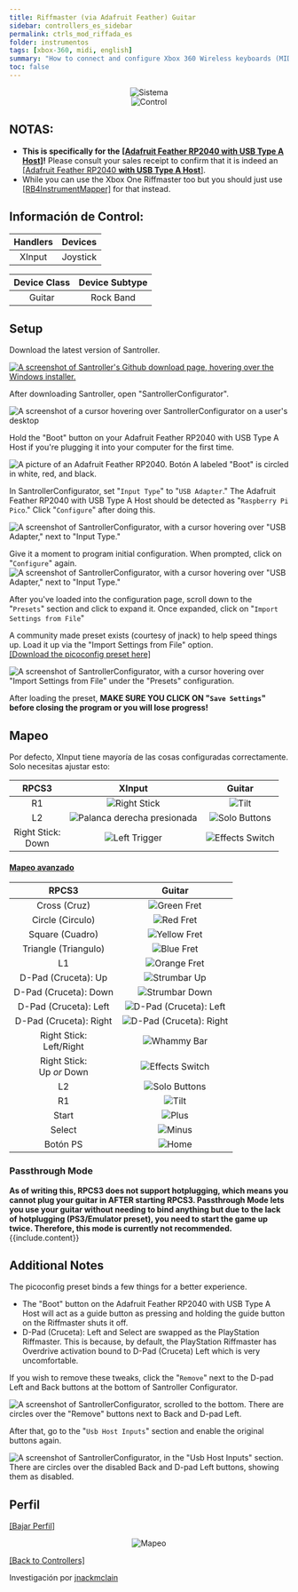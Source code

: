 ```yaml
---
title: Riffmaster (via Adafruit Feather) Guitar
sidebar: controllers_es_sidebar
permalink: ctrls_mod_riffada_es
folder: instrumentos
tags: [xbox-360, midi, english]
summary: "How to connect and configure Xbox 360 Wireless keyboards (MIDI) on RPCS3."
toc: false
---
```


<div align="center"> <img src="https://carlmylo.github.io/docu-rpcs3/images/instruments/plat/santroller.png" alt="Sistema" title="Sistema"></div>

<div align="center"> <img src="https://carlmylo.github.io/docu-rpcs3/images/instruments/cont/riffmastercontroller.png" alt="Control" title="Control"></div>

## NOTAS:

* **This is specifically for the** [**[Adafruit Feather RP2040 with USB Type A Host]**](https://www.adafruit.com/product/5723)**!** Please consult your sales receipt to confirm that it is indeed an [[Adafruit Feather RP2040 **with USB Type A Host**]](https://www.adafruit.com/product/5723).
* While you can use the Xbox One Riffmaster too but you should just use [[RB4InstrumentMapper]](https://rb3pc.milohax.org/instruments/xbox/rb4gtrs) for that instead.

## Información de Control:

| Handlers | Devices |
|:------------------:|:---------------------:|
| XInput | Joystick |

| Device Class | Device Subtype |
|:------------------:|:---------------------:|
| Guitar | Rock Band |

## Setup

Download the latest version of Santroller.

[![A screenshot of Santroller's Github download page, hovering over the Windows installer.](https://carlmylo.github.io/docu-rpcs3/images/instruments/xtra/feather/dlsan.png)](https://github.com/Santroller/Santroller/releases "SantrollerConfigurator")

After downloading Santroller, open "SantrollerConfigurator".

![A screenshot of a cursor hovering over SantrollerConfigurator on a user's desktop](https://carlmylo.github.io/docu-rpcs3/images/instruments/xtra/feather/opensan.png "SantrollerConfigurator")

Hold the "Boot" button on your Adafruit Feather RP2040 with USB Type A Host if you're plugging it into your computer for the first time.

![A picture of an Adafruit Feather RP2040. Botón A labeled "Boot" is circled in white, red, and black.](https://carlmylo.github.io/docu-rpcs3/images/instruments/xtra/feather/bootada.jpg "Adafruit Feather RP2040 with USB Type A Host")

In SantrollerConfigurator, set "`Input Type`" to "`USB Adapter`." The Adafruit Feather RP2040 with USB Type A Host should be detected as "`Raspberry Pi Pico`." Click "`Configure`" after doing this.

![A screenshot of SantrollerConfigurator, with a cursor hovering over "USB Adapter," next to "Input Type."](https://carlmylo.github.io/docu-rpcs3/images/instruments/xtra/feather/sanusb.png "SantrollerConfigurator")

Give it a moment to program initial configuration. When prompted, click on "`Configure`" again.
![A screenshot of SantrollerConfigurator, with a cursor hovering over "USB Adapter," next to "Input Type."](https://carlmylo.github.io/docu-rpcs3/images/instruments/xtra/feather/sanconf.png "SantrollerConfigurator")

After you've loaded into the configuration page, scroll down to the "`Presets`" section and click to expand it. Once expanded, click on "`Import Settings from File`"

A community made preset exists (courtesy of jnack) to help speed things up. Load it up via the "Import Settings from File" option.  
[[Download the picoconfig preset here]](https://github.com/carlmylo/docu-rpcs3/raw/gh-pages/instrument-repo/RiffmasterFeather.picoconfig)

![A screenshot of SantrollerConfigurator, with a cursor hovering over "Import Settings from File" under the "Presets" configuration.](https://carlmylo.github.io/docu-rpcs3/images/instruments/xtra/feather/sanpreload.png "Presets")

After loading the preset, **MAKE SURE YOU CLICK ON "`Save Settings`" before closing the program or you will lose progress!**

## Mapeo

Por defecto, XInput tiene mayoría de las cosas configuradas correctamente. Solo necesitas ajustar esto:

| **RPCS3** | **XInput** | **Guitar** |
|:--------:|:-----------:|:-----------:|
| R1 | ![Right Stick](https://carlmylo.github.io/docu-rpcs3/images/btns/ctrls/360/rs.png "Right Stick") | ![Tilt](https://carlmylo.github.io/docu-rpcs3/images/btns/gtrs/ts.png "Tilt") | 
| L2 | ![Palanca derecha presionada](https://carlmylo.github.io/docu-rpcs3/images/btns/ctrls/360/rsc.png "Palanca derecha presionada") | ![Solo Buttons](https://carlmylo.github.io/docu-rpcs3/images/btns/gtrs/solo.png "Solo Buttons") | 
| Right Stick: <br> Down | ![Left Trigger](https://carlmylo.github.io/docu-rpcs3/images/btns/ctrls/360/lt.png "Left Trigger") | ![Effects Switch](https://carlmylo.github.io/docu-rpcs3/images/btns/gtrs/fx.png "Effects Switch") |

<div class="panel-group" id="accordion">
                    <div class="panel panel-default">
                        <div class="panel-heading">
                            <h4 class="panel-title">
                                <a class="noCrossRef accordion-toggle" data-toggle="collapse" data-parent="#accordion" href="#mapeo-avanzado">Mapeo avanzado</a>
                            </h4>
                        </div>
                        <div id="advanced-mapping" class="panel-collapse collapse noCrossRef">
                            <div class="panel-body">

<table>
<thead>
<tr>
<th align="center"><strong>RPCS3</strong></th>
<th align="center"><strong>Guitar</strong></th>
</tr>
</thead>
<tbody>
<tr>
<td align="center">Cross (Cruz)</td>
<td align="center"><img src="https://carlmylo.github.io/docu-rpcs3/images/btns/gtrs/gf.png" alt="Green Fret" title="Green Fret"></td>
</tr>
<tr>
<td align="center">Circle (Circulo)</td>
<td align="center"><img src="https://carlmylo.github.io/docu-rpcs3/images/btns/gtrs/rf.png" alt="Red Fret" title="Red Fret"></td>
</tr>
<tr>
<td align="center">Square (Cuadro)</td>
<td align="center"><img src="https://carlmylo.github.io/docu-rpcs3/images/btns/gtrs/yf.png" alt="Yellow Fret" title="Yellow Fret"></td>
</tr>
<tr>
<td align="center">Triangle (Triangulo)</td>
<td align="center"><img src="https://carlmylo.github.io/docu-rpcs3/images/btns/gtrs/bf.png" alt="Blue Fret" title="Blue Fret"></td>
</tr>
<tr>
<td align="center">L1</td>
<td align="center"><img src="https://carlmylo.github.io/docu-rpcs3/images/btns/gtrs/of.png" alt="Orange Fret" title="Orange Fret"></td>
</tr>
<tr>
<td align="center">D-Pad (Cruceta): Up</td>
<td align="center"><img src="https://carlmylo.github.io/docu-rpcs3/images/btns/gtrs/sbu.png" alt="Strumbar Up" title="Strumbar Up"></td>
</tr>
<tr>
<td align="center">D-Pad (Cruceta): Down</td>
<td align="center"><img src="https://carlmylo.github.io/docu-rpcs3/images/btns/gtrs/sbd.png" alt="Strumbar Down" title="Strumbar Down"></td>
</tr>
<tr>
<td align="center">D-Pad (Cruceta): Left</td>
<td align="center"><img src="https://carlmylo.github.io/docu-rpcs3/images/btns/gtrs/dpl.png" alt="D-Pad (Cruceta): Left" title="D-Pad (Cruceta): Left"></td>
</tr>
<tr>
<td align="center">D-Pad (Cruceta): Right</td>
<td align="center"><img src="https://carlmylo.github.io/docu-rpcs3/images/btns/gtrs/dpr.png" alt="D-Pad (Cruceta): Right" title="D-Pad (Cruceta): Right"></td>
</tr>
<tr>
<td align="center">Right Stick: <br> Left/Right</td>
<td align="center"><img src="https://carlmylo.github.io/docu-rpcs3/images/btns/gtrs/wb.png" alt="Whammy Bar" title="Whammy Bar"></td>
</tr>
<tr>
<td align="center">Right Stick: <br> Up <em>or</em> Down</td>
<td align="center"><img src="https://carlmylo.github.io/docu-rpcs3/images/btns/gtrs/fx.png" alt="Effects Switch" title="Effects Switch"></td>
</tr>
<tr>
<td align="center">L2</td>
<td align="center"><img src="https://carlmylo.github.io/docu-rpcs3/images/btns/gtrs/solo.png" alt="Solo Buttons" title="Solo Buttons"></td>
</tr>
<tr>
<td align="center">R1</td>
<td align="center"><img src="https://carlmylo.github.io/docu-rpcs3/images/btns/gtrs/ts.png" alt="Tilt" title="Tilt"></td>
</tr>
<tr>
<td align="center">Start</td>
<td align="center"><img src="https://carlmylo.github.io/docu-rpcs3/images/btns/ctrls/360/start.png" alt="Plus" title="Start"></td>
</tr>
<tr>
<td align="center">Select</td>
<td align="center"><img src="https://carlmylo.github.io/docu-rpcs3/images/btns/ctrls/360/back.png" alt="Minus" title="Back"></td>
</tr>
<tr>
<td align="center">Botón PS</td>
<td align="center"><img src="https://carlmylo.github.io/docu-rpcs3/images/btns/ctrls/360/home.png" alt="Home" title="Home"></td>
</tr>
</tbody>
</table>
                            </div>
                        </div>
                    </div>
                    <!-- /.panel -->
</div>
<!-- /.panel-group -->

### Passthrough Mode

<div markdown="span" class="alert alert-info" role="alert"><i class="fa fa-info-circle"></i> <b>As of writing this, RPCS3 does not support hotplugging, which means you cannot plug your guitar in AFTER starting RPCS3. Passthrough Mode lets you use your guitar without needing to bind anything but due to the lack of hotplugging (PS3/Emulator preset), you need to start the game up twice. Therefore, this mode is currently not recommended. </b> {{include.content}}</div>

## Additional Notes
The picoconfig preset binds a few things for a better experience.
- The "Boot" button on the Adafruit Feather RP2040 with USB Type A Host will act as a guide button as pressing and holding the guide button on the Riffmaster shuts it off.
- D-Pad (Cruceta): Left and Select are swapped as the PlayStation Riffmaster. This is because, by default, the PlayStation Riffmaster has Overdrive activation bound to D-Pad (Cruceta) Left which is very uncomfortable.

If you wish to remove these tweaks, click the "`Remove`" next to the D-pad Left and Back buttons at the bottom of Santroller Configurator.

![A screenshot of SantrollerConfigurator, scrolled to the bottom. There are circles over the "Remove" buttons next to Back and D-pad Left.](https://carlmylo.github.io/docu-rpcs3/images/instruments/xtra/feather/sanrem.png "SantrollerConfigurator")

After that, go to the "`Usb Host Inputs`" section and enable the original buttons again.

![A screenshot of SantrollerConfigurator, in the "Usb Host Inputs" section. There are circles over the disabled Back and D-pad Left buttons, showing them as disabled.](https://carlmylo.github.io/docu-rpcs3/images/instruments/xtra/feather/sanhostin.png "Usb Host Inputs")

## Perfil

[[Bajar Perfil]](https://github.com/carlmylo/docu-rpcs3/raw/gh-pages/instrument-repo/Feather%20Riffmaster.7z)

<div align="center"> <img src="https://carlmylo.github.io/docu-rpcs3/images/instruments/maps/360rbgtrsmapping.png" alt="Mapeo" title="Mapeo"></div>

[[Back to Controllers]](https://rb3pc.milohax.org/english/controllers/)

Investigación por [jnackmclain](https://github.com/jnackmclain)